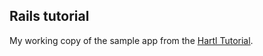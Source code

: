 ## Rails tutorial

My working copy of the sample app from the [Hartl Tutorial](www.railstutorial.org).